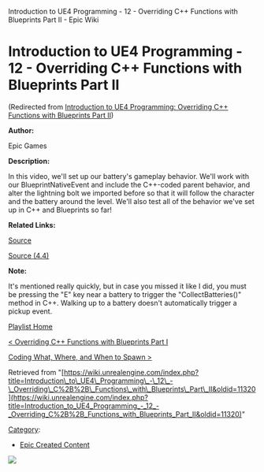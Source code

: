 Introduction to UE4 Programming - 12 - Overriding C++ Functions with Blueprints Part II - Epic Wiki                     

Introduction to UE4 Programming - 12 - Overriding C++ Functions with Blueprints Part II
=======================================================================================

(Redirected from [Introduction to UE4 Programming: Overriding C++ Functions with Blueprints Part II](/index.php?title=Introduction_to_UE4_Programming:_Overriding_C%2B%2B_Functions_with_Blueprints_Part_II&redirect=no "Introduction to UE4 Programming: Overriding C++ Functions with Blueprints Part II"))

  

**Author:**

Epic Games

**Description:**

In this video, we'll set up our battery's gameplay behavior. We'll work with our BlueprintNativeEvent and include the C++-coded parent behavior, and alter the lightning bolt we imported before so that it will follow the character and the battery around the level. We'll also test all of the behavior we've set up in C++ and Blueprints so far!

**Related Links:**

[Source](https://d26ilriwvtzlb.cloudfront.net/3/3c/Source.zip "Source.zip")

[Source (4.4)](https://d26ilriwvtzlb.cloudfront.net/8/85/Source_4_4.zip "Source 4 4.zip")

**Note:**

It's mentioned really quickly, but in case you missed it like I did, you must be pressing the "E" key near a battery to trigger the "CollectBatteries()" method in C++. Walking up to a battery doesn't automatically trigger a pickup event.

[Playlist Home](/Category:Epic_Video_Playlists "Category:Epic Video Playlists")

[< Overriding C++ Functions with Blueprints Part I](/Introduction_to_UE4_Programming_-_12_-_Overriding_C%2B%2B_Functions_with_Blueprints "Introduction to UE4 Programming - 12 - Overriding C++ Functions with Blueprints")

[Coding What, Where, and When to Spawn >](/Introduction_to_UE4_Programming_-_13_-_Coding_What,_Where,_and_When_to_Spawn "Introduction to UE4 Programming - 13 - Coding What, Where, and When to Spawn")

Retrieved from "[https://wiki.unrealengine.com/index.php?title=Introduction\_to\_UE4\_Programming\_-\_12\_-\_Overriding\_C%2B%2B\_Functions\_with\_Blueprints\_Part\_II&oldid=11320](https://wiki.unrealengine.com/index.php?title=Introduction_to_UE4_Programming_-_12_-_Overriding_C%2B%2B_Functions_with_Blueprints_Part_II&oldid=11320)"

[Category](/Special:Categories "Special:Categories"):

*   [Epic Created Content](/Category:Epic_Created_Content "Category:Epic Created Content")

  ![](https://tracking.unrealengine.com/track.png)